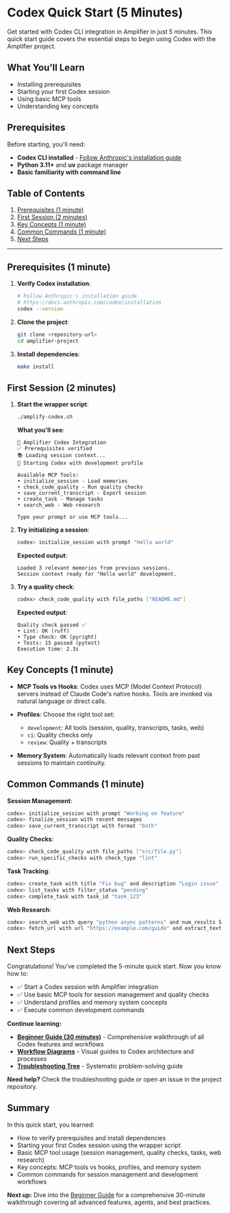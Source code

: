 # Codex Quick Start (5 Minutes)

Get started with Codex CLI integration in Amplifier in just 5 minutes. This quick start guide covers the essential steps to begin using Codex with the Amplifier project.

## What You'll Learn

- Installing prerequisites
- Starting your first Codex session
- Using basic MCP tools
- Understanding key concepts

## Prerequisites

Before starting, you'll need:

- **Codex CLI installed** - [Follow Anthropic's installation guide](https://docs.anthropic.com/codex/installation)
- **Python 3.11+** and **uv** package manager
- **Basic familiarity with command line**

## Table of Contents

1. [Prerequisites (1 minute)](#prerequisites-1-minute)
2. [First Session (2 minutes)](#first-session-2-minutes)
3. [Key Concepts (1 minute)](#key-concepts-1-minute)
4. [Common Commands (1 minute)](#common-commands-1-minute)
5. [Next Steps](#next-steps)

---

## Prerequisites (1 minute)

1. **Verify Codex installation**:
   ```bash
   # Follow Anthropic's installation guide
   # https://docs.anthropic.com/codex/installation
   codex --version
   ```

2. **Clone the project**:
   ```bash
   git clone <repository-url>
   cd amplifier-project
   ```

3. **Install dependencies**:
   ```bash
   make install
   ```

## First Session (2 minutes)

1. **Start the wrapper script**:
   ```bash
   ./amplify-codex.sh
   ```

   **What you'll see**:
   ```
   🔧 Amplifier Codex Integration
   ✅ Prerequisites verified
   📚 Loading session context...
   🚀 Starting Codex with development profile

   Available MCP Tools:
   • initialize_session - Load memories
   • check_code_quality - Run quality checks
   • save_current_transcript - Export session
   • create_task - Manage tasks
   • search_web - Web research

   Type your prompt or use MCP tools...
   ```

2. **Try initializing a session**:
   ```bash
   codex> initialize_session with prompt "Hello world"
   ```

   **Expected output**:
   ```
   Loaded 3 relevant memories from previous sessions.
   Session context ready for "Hello world" development.
   ```

3. **Try a quality check**:
   ```bash
   codex> check_code_quality with file_paths ["README.md"]
   ```

   **Expected output**:
   ```
   Quality check passed ✅
   • Lint: OK (ruff)
   • Type check: OK (pyright)
   • Tests: 15 passed (pytest)
   Execution time: 2.3s
   ```

## Key Concepts (1 minute)

- **MCP Tools vs Hooks**: Codex uses MCP (Model Context Protocol) servers instead of Claude Code's native hooks. Tools are invoked via natural language or direct calls.

- **Profiles**: Choose the right tool set:
  - `development`: All tools (session, quality, transcripts, tasks, web)
  - `ci`: Quality checks only
  - `review`: Quality + transcripts

- **Memory System**: Automatically loads relevant context from past sessions to maintain continuity.

## Common Commands (1 minute)

**Session Management**:
```bash
codex> initialize_session with prompt "Working on feature"
codex> finalize_session with recent messages
codex> save_current_transcript with format "both"
```

**Quality Checks**:
```bash
codex> check_code_quality with file_paths ["src/file.py"]
codex> run_specific_checks with check_type "lint"
```

**Task Tracking**:
```bash
codex> create_task with title "Fix bug" and description "Login issue"
codex> list_tasks with filter_status "pending"
codex> complete_task with task_id "task_123"
```

**Web Research**:
```bash
codex> search_web with query "python async patterns" and num_results 5
codex> fetch_url with url "https://example.com/guide" and extract_text true
```

## Next Steps

Congratulations! You've completed the 5-minute quick start. Now you know how to:

- ✅ Start a Codex session with Amplifier integration
- ✅ Use basic MCP tools for session management and quality checks
- ✅ Understand profiles and memory system concepts
- ✅ Execute common development commands

**Continue learning:**

- **[Beginner Guide (30 minutes)](./BEGINNER_GUIDE_CODEX.md)** - Comprehensive walkthrough of all Codex features and workflows
- **[Workflow Diagrams](./WORKFLOW_DIAGRAMS.md)** - Visual guides to Codex architecture and processes
- **[Troubleshooting Tree](./TROUBLESHOOTING_TREE.md)** - Systematic problem-solving guide

**Need help?** Check the troubleshooting guide or open an issue in the project repository.

## Summary

In this quick start, you learned:

- How to verify prerequisites and install dependencies
- Starting your first Codex session using the wrapper script
- Basic MCP tool usage (session management, quality checks, tasks, web research)
- Key concepts: MCP tools vs hooks, profiles, and memory system
- Common commands for session management and development workflows

**Next up:** Dive into the [Beginner Guide](./BEGINNER_GUIDE_CODEX.md) for a comprehensive 30-minute walkthrough covering all advanced features, agents, and best practices.